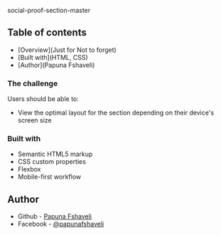 social-proof-section-master

## Table of contents

- [Overview](Just for Not to forget)
- [Built with](HTML, CSS)
- [Author](Papuna Fshaveli)

### The challenge

Users should be able to:

- View the optimal layout for the section depending on their device's screen size

### Built with

- Semantic HTML5 markup
- CSS custom properties
- Flexbox
- Mobile-first workflow

## Author

- Github - [Papuna Fshaveli](https://github.com/papunafshaveli)
- Facebook - [@papunafshaveli](https://www.facebook.com/papunafshaveli)
